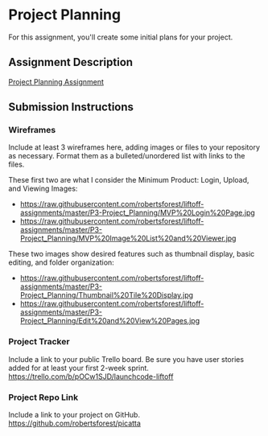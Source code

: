# Project Planning
For this assignment, you'll create some initial plans for your project.

## Assignment Description
[Project Planning Assignment](https://education.launchcode.org/liftoff/modules/assignments/project-planning)

## Submission Instructions

### Wireframes

Include at least 3 wireframes here, adding images or files to your repository as necessary. Format them as a bulleted/unordered list with links to the files.

These first two are what I consider the Minimum Product: Login, Upload, and Viewing Images:
- https://raw.githubusercontent.com/robertsforest/liftoff-assignments/master/P3-Project_Planning/MVP%20Login%20Page.jpg
- https://raw.githubusercontent.com/robertsforest/liftoff-assignments/master/P3-Project_Planning/MVP%20Image%20List%20and%20Viewer.jpg

These two images show desired features such as thumbnail display, basic editing, and folder organization:
- https://raw.githubusercontent.com/robertsforest/liftoff-assignments/master/P3-Project_Planning/Thumbnail%20Tile%20Display.jpg
- https://raw.githubusercontent.com/robertsforest/liftoff-assignments/master/P3-Project_Planning/Edit%20and%20View%20Pages.jpg

### Project Tracker

Include a link to your public Trello board. Be sure you have user stories added for at least your first 2-week sprint.
https://trello.com/b/pOCw1SJD/launchcode-liftoff

### Project Repo Link

Include a link to your project on GitHub.
https://github.com/robertsforest/picatta